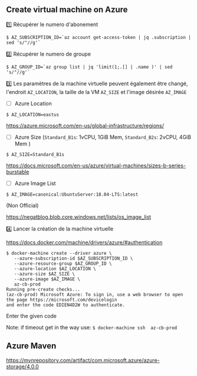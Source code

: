 ## Create virtual machine on Azure

:one: Récupérer le numero d'abonement

```
$ AZ_SUBSCRIPTION_ID=`az account get-access-token | jq .subscription | sed 's/"//g'`
```

:two: Récupérer le numero de groupe

```
$ AZ_GROUP_ID=`az group list | jq 'limit(1;.[] | .name )' | sed 's/"//g'`
```

:three: Les paramètres de la machine virtuelle peuvent également être changé, l'endroit `AZ_LOCATION`, la taille de la VM `AZ_SIZE` et l'image désirée `AZ_IMAGE`

- [ ] Azure Location

```
$ AZ_LOCATION=eastus
```

https://azure.microsoft.com/en-us/global-infrastructure/regions/

- [ ] Azure Size (`Standard_B1s`: 1vCPU, 1GiB Mem,  `Standard_B2s`: 2vCPU, 4GiB Mem )

```
$ AZ_SIZE=Standard_B1s
```

https://docs.microsoft.com/en-us/azure/virtual-machines/sizes-b-series-burstable


- [ ] Azure Image List

```
$ AZ_IMAGE=canonical:UbuntuServer:18.04-LTS:latest
```

(Non Official)

https://negatblog.blob.core.windows.net/lists/os_image_list


:four: Lancer la création de la machine virtuelle

https://docs.docker.com/machine/drivers/azure/#authentication

```
$ docker-machine create --driver azure \
   --azure-subscription-id $AZ_SUBSCRIPTION_ID \
   --azure-resource-group $AZ_GROUP_ID \
   --azure-location $AZ_LOCATION \
   --azure-size $AZ_SIZE \
   --azure-image $AZ_IMAGE \
   az-cb-prod
Running pre-create checks...
(az-cb-prod) Microsoft Azure: To sign in, use a web browser to open the page https://microsoft.com/devicelogin
and enter the code EDIEN4D2W to authenticate.
```

Enter the given code

Note: if timeout get in the way use: `$ docker-machine ssh  az-cb-prod`


## Azure Maven

https://mvnrepository.com/artifact/com.microsoft.azure/azure-storage/4.0.0



